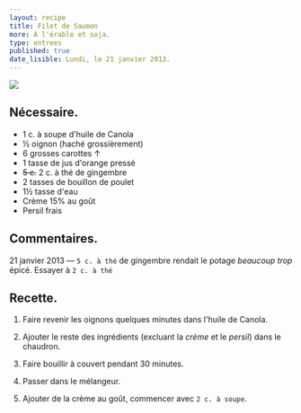 ```yaml
---
layout: recipe
title: Filet de Saumon
more: À l'érable et soja.
type: entrees
published: true
date_lisible: Lundi, le 21 janvier 2013.
---
```


<img src="http://f.cl.ly/items/0t0E0D3V2P2r173V2N2n/Image%202013.01.21%2021:24:06.png" class="preview" />

## Nécessaire.
* 1 c. à soupe d'huile de Canola
* ½ oignon (haché grossièrement)
* 6 grosses carottes ↑
* 1 tasse de jus d'orange pressé
* ~~5 c.~~ 2 c. à thé de gingembre
* 2 tasses de bouillon de poulet
* 1½ tasse d'eau
* Crème 15% au goût
* Persil frais

## Commentaires.

<span class="date">21 janvier 2013</span> &mdash; `5 c. à thé` de gingembre rendait le potage *beaucoup trop* épicé. Essayer à `2 c. à thé`

## Recette.

1. Faire revenir les oignons quelques minutes dans l'huile de Canola.

2. Ajouter le reste des ingrédients (excluant la _crème_ et le _persil_) dans le chaudron.

3. Faire bouillir à couvert pendant 30 minutes.

4. Passer dans le mélangeur.

5. Ajouter de la crème au goût, commencer avec `2 c. à soupe`.
